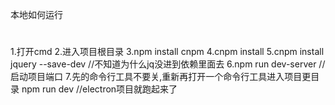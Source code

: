 本地如何运行
#
1.打开cmd
2.进入项目根目录
3.npm install cnpm
4.cnpm install
5.cnpm install jquery --save-dev //不知道为什么jq没进到依赖里面去
6.npm run dev-server //启动项目端口
7.先的命令行工具不要关,重新再打开一个命令行工具进入项目更目录 npm run dev //electron项目就跑起来了
